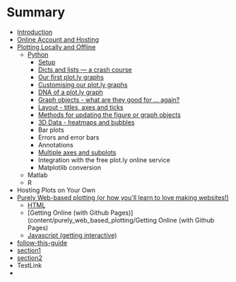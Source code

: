 # Summary

* [Introduction](README.md)
* [Online Account and Hosting](online_account_and_hosting.md)
* [Plotting Locally and Offline](content/plotting_locally_and_offline/intro.md)
  * [Python](content/plotting_locally_and_offline/python/intro.md)
    * [Setup](content/plotting_locally_and_offline/python/setup.md)
    * [Dicts and lists — a crash course](content/plotting_locally_and_offline/python/dicts_and_lists_crash_course.md)
    * [Our first plot.ly graphs](content/plotting_locally_and_offline/python/our_first_plotly_graphs.md)
    * [Customising our plot.ly graphs](content/plotting_locally_and_offline/python/customising_our_plotly_graphs.md)
    * [DNA of a plot.ly graph](content/plotting_locally_and_offline/python/dna_of_a_plotly_graph.md)
    * [Graph objects - what are they good for ... again?](content/plotting_locally_and_offline/python/graph_objects_-_what_are_they_good_for__again.md)
    * [Layout - titles, axes and ticks](content/plotting_locally_and_offline/python/layout_-_titles,_axes_and_ticks.md)
    * [Methods for updating the figure or graph objects](content/plotting_locally_and_offline/python/methods_for_updating_the_figure_or_graph_objects.md)
    * [3D Data - heatmaps and bubbles](content/plotting_locally_and_offline/python/3d_data_-_bubbles_and_heatmaps.md)
    * Bar plots
    * Errors and error bars
    * Annotations
    * [Multiple axes and subplots](content/plotting_locally_and_offline/python/multiple_axes_and_subplots.md)
    * Integration with the free plot.ly online service
    * Matplotlib conversion
  * Matlab
  * R
* Hosting Plots on Your Own
* [Purely Web-based plotting \(or how you'll learn to love making websites!\)](content/purely_web_based_plotting/intro.md)
  * [HTML](content/purely_web_based_plotting/html.md)
  * [Getting Online \(with Github Pages\)](content/purely_web_based_plotting/Getting Online (with Github Pages)
  * [Javascript \(getting interactive\)](content/purely_web_based_plotting/javascript-getting-interactive.md)
* [follow-this-guide](gitbooksintro.md)
* [section1](content/section1.md)
* [section2](content/section2.md)
* TestLink
* 


